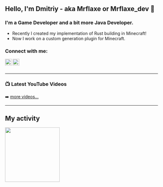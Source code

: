 ## Hello, I'm Dmitriy - aka Mrflaxe or Mrflaxe_dev  👋

### I'm a Game Developer and a bit more Java Developer.

- Recently I created my implementation of Rust building in Minecraft!
- Now I work on a custom generation plugin for Minecraft.

### Connect with me:

[<img align="left" alt="Mrflaxe | YouTube" width="22px" src="https://cdn4.iconfinder.com/data/icons/logos-and-brands/512/395_Youtube_logo-256.svg" />][youtube]
[<img align="left" alt="Mrflaxe | VKontakte" width="22px" src="https://cdn2.iconfinder.com/data/icons/social-media-2102/100/social_media_circled_network-10-512.svg" />][vkontakte]

<br />
<br />

---

### 📺 Latest YouTube Videos

<!-- YOUTUBE:START -->
<!-- YOUTUBE:END -->

➡️ [more videos...](https://www.youtube.com/channel/UCsOP88yj6G9VgariKGIJtbw)

---

## My activity

<div align="left">  
<img align="left" height="180em" src="https://github-readme-stats.vercel.app/api?username=mrflaxe&show_icons=true&hide_border=true&theme=github_dark&include_all_commits=true&count_private=true"/>
</div>


[youtube]: https://www.youtube.com/channel/UCsOP88yj6G9VgariKGIJtbw
[vkontakte]: https://vk.com/mrflaxe